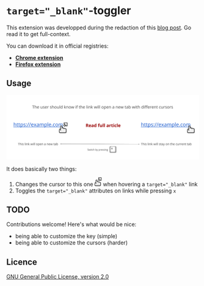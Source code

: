 # `target="_blank"`-toggler

This extension was developped during the redaction of this [blog post](https://augustin-riedinger.fr/en/resources/thoughts-on-target-blank/). Go read it to get full-context.

You can download it in official registries:

- **[Chrome extension](https://chrome.google.com/webstore/detail/targetblank-toggler/emjjmkkcdllendgbldliiphlbpnomnjk)**
- **[Firefox extension](https://addons.mozilla.org/en-US/firefox/addon/target-_blank-toggler/)**

## Usage

![How it works](/schema.png)

It does basically two things:

1. Changes the cursor to this one ![External link cursor](/images/cursor-ext.png) when hovering a `target="_blank"` link
2. Toggles the `target="_blank"` attributes on links while pressing `x`

## TODO

Contributions welcome! Here's what would be nice:

- being able to customize the key (simple)
- being able to customize the cursors (harder)

## Licence

[GNU General Public License, version 2.0](http://www.gnu.org/licenses/gpl-2.0.html)
